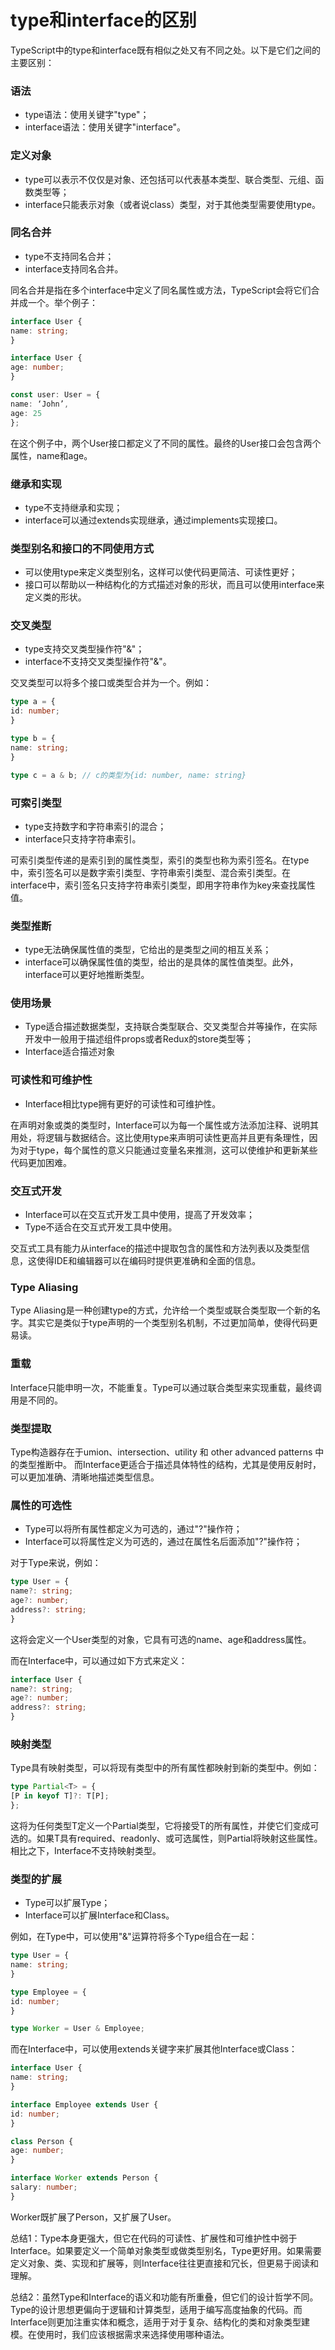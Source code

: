 # type和interface的区别

TypeScript中的type和interface既有相似之处又有不同之处。以下是它们之间的主要区别：

### 语法

- type语法：使用关键字"type"；
- interface语法：使用关键字"interface"。

### 定义对象

- type可以表示不仅仅是对象、还包括可以代表基本类型、联合类型、元组、函数类型等；
- interface只能表示对象（或者说class）类型，对于其他类型需要使用type。

### 同名合并

- type不支持同名合并；
- interface支持同名合并。

同名合并是指在多个interface中定义了同名属性或方法，TypeScript会将它们合并成一个。举个例子：

```ts
interface User {
name: string;
}

interface User {
age: number;
}

const user: User = {
name: ‘John’,
age: 25
};
```

在这个例子中，两个User接口都定义了不同的属性。最终的User接口会包含两个属性，name和age。

### 继承和实现

- type不支持继承和实现；
- interface可以通过extends实现继承，通过implements实现接口。

### 类型别名和接口的不同使用方式

- 可以使用type来定义类型别名，这样可以使代码更简洁、可读性更好；
- 接口可以帮助以一种结构化的方式描述对象的形状，而且可以使用interface来定义类的形状。

### 交叉类型

- type支持交叉类型操作符"&"；
- interface不支持交叉类型操作符"&"。

交叉类型可以将多个接口或类型合并为一个。例如：

```ts
type a = {
id: number;
}

type b = {
name: string;
}

type c = a & b; // c的类型为{id: number, name: string}
```

### 可索引类型

- type支持数字和字符串索引的混合；
- interface只支持字符串索引。

可索引类型传递的是索引到的属性类型，索引的类型也称为索引签名。在type中，索引签名可以是数字索引类型、字符串索引类型、混合索引类型。在interface中，索引签名只支持字符串索引类型，即用字符串作为key来查找属性值。

### 类型推断

- type无法确保属性值的类型，它给出的是类型之间的相互关系；
- interface可以确保属性值的类型，给出的是具体的属性值类型。此外，interface可以更好地推断类型。

### 使用场景

- Type适合描述数据类型，支持联合类型联合、交叉类型合并等操作，在实际开发中一般用于描述组件props或者Redux的store类型等；
- Interface适合描述对象

### 可读性和可维护性

- Interface相比type拥有更好的可读性和可维护性。

在声明对象或类的类型时，Interface可以为每一个属性或方法添加注释、说明其用处，将逻辑与数据结合。这比使用type来声明可读性更高并且更有条理性，因为对于type，每个属性的意义只能通过变量名来推测，这可以使维护和更新某些代码更加困难。

### 交互式开发

- Interface可以在交互式开发工具中使用，提高了开发效率；
- Type不适合在交互式开发工具中使用。

交互式工具有能力从interface的描述中提取包含的属性和方法列表以及类型信息，这使得IDE和编辑器可以在编码时提供更准确和全面的信息。

### Type Aliasing

Type Aliasing是一种创建type的方式，允许给一个类型或联合类型取一个新的名字。其实它是类似于type声明的一个类型别名机制，不过更加简单，使得代码更易读。

### 重载

Interface只能申明一次，不能重复。Type可以通过联合类型来实现重载，最终调用是不同的。

### 类型提取

Type构造器存在于umion、intersection、utility 和 other advanced patterns 中的类型推断中。
而Interface更适合于描述具体特性的结构，尤其是使用反射时，可以更加准确、清晰地描述类型信息。

### 属性的可选性

- Type可以将所有属性都定义为可选的，通过"?"操作符；
- Interface可以将属性定义为可选的，通过在属性名后面添加"?"操作符；

对于Type来说，例如：

```ts
type User = {
name?: string;
age?: number;
address?: string;
}
```

这将会定义一个User类型的对象，它具有可选的name、age和address属性。

而在Interface中，可以通过如下方式来定义：

```ts
interface User {
name?: string;
age?: number;
address?: string;
}
```

### 映射类型

Type具有映射类型，可以将现有类型中的所有属性都映射到新的类型中。例如：

```ts
type Partial<T> = {
[P in keyof T]?: T[P];
};
```

这将为任何类型T定义一个Partial类型，它将接受T的所有属性，并使它们变成可选的。如果T具有required、readonly、或可选属性，则Partial将映射这些属性。相比之下，Interface不支持映射类型。

### 类型的扩展

- Type可以扩展Type；
- Interface可以扩展Interface和Class。

例如，在Type中，可以使用"&"运算符将多个Type组合在一起：

```ts
type User = {
name: string;
}

type Employee = {
id: number;
}

type Worker = User & Employee;
```

而在Interface中，可以使用extends关键字来扩展其他Interface或Class：

```ts
interface User {
name: string;
}

interface Employee extends User {
id: number;
}

class Person {
age: number;
}

interface Worker extends Person {
salary: number;
}
```

Worker既扩展了Person，又扩展了User。

总结1：Type本身更强大，但它在代码的可读性、扩展性和可维护性中弱于Interface。如果要定义一个简单对象类型或做类型别名，Type更好用。如果需要定义对象、类、实现和扩展等，则Interface往往更直接和冗长，但更易于阅读和理解。

总结2：虽然Type和Interface的语义和功能有所重叠，但它们的设计哲学不同。Type的设计思想更偏向于逻辑和计算类型，适用于编写高度抽象的代码。而Interface则更加注重实体和概念，适用于对于复杂、结构化的类和对象类型建模。在使用时，我们应该根据需求来选择使用哪种语法。
